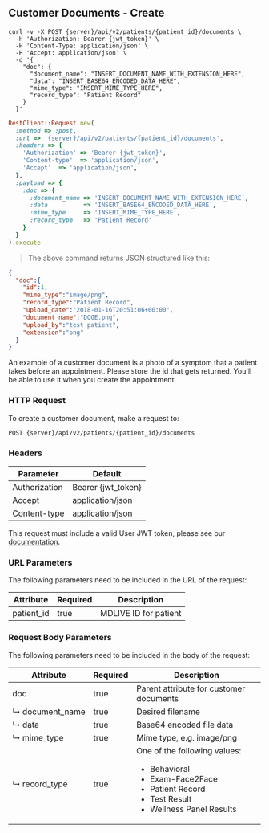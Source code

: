 ## Customer Documents - Create

```shell
curl -v -X POST {server}/api/v2/patients/{patient_id}/documents \
  -H 'Authorization: Bearer {jwt_token}' \
  -H 'Content-Type: application/json' \
  -H 'Accept: application/json' \
  -d '{
    "doc": {
      "document_name": "INSERT_DOCUMENT_NAME_WITH_EXTENSION_HERE",
      "data": "INSERT_BASE64_ENCODED_DATA_HERE",
      "mime_type": "INSERT_MIME_TYPE_HERE",
      "record_type": "Patient Record"
    }
  }'
```

```ruby
RestClient::Request.new(
  :method => :post,
  :url => '{server}/api/v2/patients/{patient_id}/documents',
  :headers => {
    'Authorization' => 'Bearer {jwt_token}',
    'Content-type'  => 'application/json',
    'Accept'  => 'application/json',
  },
  :payload => {
    :doc => {
      :document_name => 'INSERT_DOCUMENT_NAME_WITH_EXTENSION_HERE',
      :data          => 'INSERT_BASE64_ENCODED_DATA_HERE',
      :mime_type     => 'INSERT_MIME_TYPE_HERE',
      :record_type   => 'Patient Record'
    }
  }
).execute
```

> The above command returns JSON structured like this:

```json
{
  "doc":{
    "id":1,
    "mime_type":"image/png",
    "record_type":"Patient Record",
    "upload_date":"2018-01-16T20:51:06+00:00",
    "document_name":"DOGE.png",
    "upload_by":"test patient",
    "extension":"png"
  }
}
```

An example of a customer document is a photo of a symptom that a patient takes before an appointment. Please store the id that gets returned. You'll be able to use it when you create the appointment.

### HTTP Request

To create a customer document, make a request to:

`POST {server}/api/v2/patients/{patient_id}/documents`

### Headers

Parameter     | Default
--------------|------------------------
Authorization | Bearer {jwt_token}
Accept        | application/json
Content-type  | application/json

This request must include a valid User JWT token, please see our [documentation](#user-tokens).

### URL Parameters

The following parameters need to be included in the URL of the request:

Attribute  | Required | Description
-----------|----------|----------------------
patient_id | true     | MDLIVE ID for patient

### Request Body Parameters

The following parameters need to be included in the body of the request:

Attribute            | Required | Description
---------------------|----------|--------------------
doc                  | true     | Parent attribute for customer documents
↳&nbsp;document_name | true     | Desired filename
↳&nbsp;data          | true     | Base64 encoded file data
↳&nbsp;mime_type     | true     | Mime type, e.g. image/png
↳&nbsp;record_type   | true     | One of the following values:<ul><li>Behavioral</li><li>Exam-Face2Face</li><li>Patient Record</li><li>Test Result</li><li>Wellness Panel Results</li></ul>
